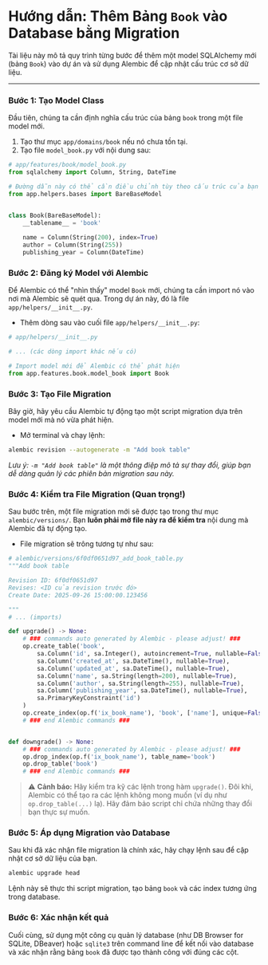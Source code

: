 # Hướng dẫn: Thêm Bảng `Book` vào Database bằng Migration

Tài liệu này mô tả quy trình từng bước để thêm một model SQLAlchemy mới (bảng `Book`) vào dự án và sử dụng Alembic để cập nhật cấu trúc cơ sở dữ liệu.

---

### Bước 1: Tạo Model Class

Đầu tiên, chúng ta cần định nghĩa cấu trúc của bảng `book` trong một file model mới.

1.  Tạo thư mục `app/domains/book` nếu nó chưa tồn tại.
2.  Tạo file `model_book.py` với nội dung sau:

```python
# app/features/book/model_book.py
from sqlalchemy import Column, String, DateTime

# Đường dẫn này có thể cần điều chỉnh tùy theo cấu trúc của bạn
from app.helpers.bases import BareBaseModel


class Book(BareBaseModel):
    __tablename__ = 'book'
    
    name = Column(String(200), index=True)
    author = Column(String(255))
    publishing_year = Column(DateTime)
```

### Bước 2: Đăng ký Model với Alembic

Để Alembic có thể "nhìn thấy" model `Book` mới, chúng ta cần import nó vào nơi mà Alembic sẽ quét qua. Trong dự án này, đó là file `app/helpers/__init__.py`.

- Thêm dòng sau vào cuối file `app/helpers/__init__.py`:

```python
# app/helpers/__init__.py

# ... (các dòng import khác nếu có)

# Import model mới để Alembic có thể phát hiện
from app.features.book.model_book import Book
```

### Bước 3: Tạo File Migration

Bây giờ, hãy yêu cầu Alembic tự động tạo một script migration dựa trên model mới mà nó vừa phát hiện.

- Mở terminal và chạy lệnh:

```bash
alembic revision --autogenerate -m "Add book table"
```
*Lưu ý: `-m "Add book table"` là một thông điệp mô tả sự thay đổi, giúp bạn dễ dàng quản lý các phiên bản migration sau này.*

### Bước 4: Kiểm tra File Migration (Quan trọng!)

Sau bước trên, một file migration mới sẽ được tạo trong thư mục `alembic/versions/`. Bạn **luôn phải mở file này ra để kiểm tra** nội dung mà Alembic đã tự động tạo.

- File migration sẽ trông tương tự như sau:

```python
# alembic/versions/6f0df0651d97_add_book_table.py
"""Add book table

Revision ID: 6f0df0651d97
Revises: <ID của revision trước đó>
Create Date: 2025-09-26 15:00:00.123456

"""
# ... (imports)

def upgrade() -> None:
    # ### commands auto generated by Alembic - please adjust! ###
    op.create_table('book',
        sa.Column('id', sa.Integer(), autoincrement=True, nullable=False),
        sa.Column('created_at', sa.DateTime(), nullable=True),
        sa.Column('updated_at', sa.DateTime(), nullable=True),
        sa.Column('name', sa.String(length=200), nullable=True),
        sa.Column('author', sa.String(length=255), nullable=True),
        sa.Column('publishing_year', sa.DateTime(), nullable=True),
        sa.PrimaryKeyConstraint('id')
    )
    op.create_index(op.f('ix_book_name'), 'book', ['name'], unique=False)
    # ### end Alembic commands ###


def downgrade() -> None:
    # ### commands auto generated by Alembic - please adjust! ###
    op.drop_index(op.f('ix_book_name'), table_name='book')
    op.drop_table('book')
    # ### end Alembic commands ###
```

> ⚠️ **Cảnh báo:** Hãy kiểm tra kỹ các lệnh trong hàm `upgrade()`. Đôi khi, Alembic có thể tạo ra các lệnh không mong muốn (ví dụ như `op.drop_table(...)` lạ). Hãy đảm bảo script chỉ chứa những thay đổi bạn thực sự muốn.

### Bước 5: Áp dụng Migration vào Database

Sau khi đã xác nhận file migration là chính xác, hãy chạy lệnh sau để cập nhật cơ sở dữ liệu của bạn.

```bash
alembic upgrade head
```
Lệnh này sẽ thực thi script migration, tạo bảng `book` và các index tương ứng trong database.

### Bước 6: Xác nhận kết quả

Cuối cùng, sử dụng một công cụ quản lý database (như DB Browser for SQLite, DBeaver) hoặc `sqlite3` trên command line để kết nối vào database và xác nhận rằng bảng `book` đã được tạo thành công với đúng các cột.